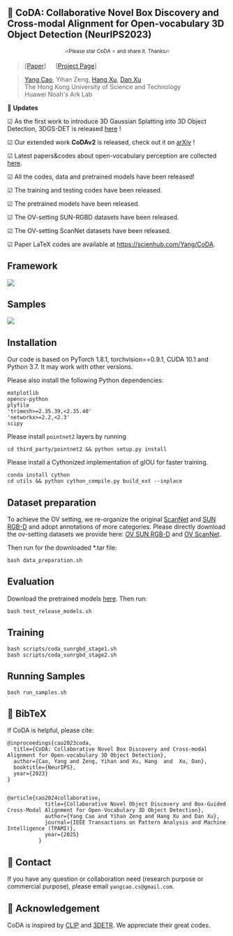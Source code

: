 
## :book: CoDA: Collaborative Novel Box Discovery and Cross-modal Alignment for Open-vocabulary 3D Object Detection (NeurIPS2023)
<p align="center">
  <small> 🔥Please star CoDA ⭐ and share it. Thanks🔥 </small>
</p>

> [[Paper](https://arxiv.org/abs/2310.02960)] &emsp; [[Project Page](https://yangcaoai.github.io/publications/CoDA.html)] <br>
<!-- > [Yang Cao](https://yangcaoai.github.io/), Yihan Zeng, [Hang Xu](https://xuhangcn.github.io/), [Dan Xu](https://www.danxurgb.net) <br> -->
<!-- > The Hong Kong University of Science and Technology, Huawei Noah's Ark Lab -->
> [Yang Cao](https://yangcaoai.github.io/), Yihan Zeng, [Hang Xu](https://xuhangcn.github.io/), [Dan Xu](https://www.danxurgb.net) <br>
> The Hong Kong University of Science and Technology<br>
> Huawei Noah's Ark Lab

:triangular_flag_on_post: **Updates**  

&#9745; As the first work to introduce 3D Gaussian Splatting into 3D Object Detection, 3DGS-DET is released [here](https://arxiv.org/pdf/2410.01647) !

&#9745; Our extended work **CoDAv2** is released, check out it on [arXiv](https://arxiv.org/abs/2406.00830) !

&#9745; Latest papers&codes about open-vocabulary perception are collected [here](https://github.com/yangcaoai/Awesome-Open-Vocabulary-Perception).

&#9745; All the codes, data and pretrained models have been released!

&#9745; The training and testing codes have been released.

&#9745; The pretrained models have been released.

&#9745; The OV-setting SUN-RGBD datasets have been released.  

&#9745; The OV-setting ScanNet datasets have been released.

&#9745; Paper LaTeX codes are available at https://scienhub.com/Yang/CoDA.

## Framework  
<img src="assets/ov3d_det.png">

## Samples  
<img src="assets/CoDA_sup_fig0_v3_cropped_compressed_v2.jpg">

## Installation
Our code is based on PyTorch 1.8.1, torchvision==0.9.1, CUDA 10.1 and Python 3.7. It may work with other versions.

Please also install the following Python dependencies:

```
matplotlib
opencv-python
plyfile
'trimesh>=2.35.39,<2.35.40'
'networkx>=2.2,<2.3'
scipy
```

Please install `pointnet2` layers by running

```
cd third_party/pointnet2 && python setup.py install
```

Please install a Cythonized implementation of gIOU for faster training.
```
conda install cython
cd utils && python cython_compile.py build_ext --inplace
```

## Dataset preparation

To achieve the OV setting, we re-organize the original [ScanNet](https://github.com/facebookresearch/votenet/tree/main/scannet) and [SUN RGB-D](https://github.com/facebookresearch/votenet/tree/main/sunrgbd) and adopt annotations of more categories. Please directly download the ov-setting datasets we provide here: [OV SUN RGB-D](https://huggingface.co/datasets/YangCaoCS/Open-Vocabulary-SUN-RGBD) and [OV ScanNet](https://hkustconnect-my.sharepoint.com/:f:/g/personal/ycaobd_connect_ust_hk/EsqoPe7-VFxOlY0a-v1-vPwBSiEHoGRTgK5cLIhnjyXiEQ?e=jY7nKT). 

Then run for the downloaded *.tar file:
```
bash data_preparation.sh
```

## Evaluation
Download the pretrained models [here](https://drive.google.com/file/d/1fTKX1ML5u8jJ249GwAYqdCZGs941907H/view?usp=drive_link).
Then run:
```
bash test_release_models.sh
```

## Training
```
bash scripts/coda_sunrgbd_stage1.sh
bash scripts/coda_sunrgbd_stage2.sh
```
## Running Samples
```
bash run_samples.sh
```

## :scroll: BibTeX
If CoDA is helpful, please cite:
```
@inproceedings{cao2023coda,
  title={CoDA: Collaborative Novel Box Discovery and Cross-modal Alignment for Open-vocabulary 3D Object Detection},
  author={Cao, Yang and Zeng, Yihan and Xu, Hang  and  Xu, Dan},
  booktitle={NeurIPS},
  year={2023}
}


@article{cao2024collaborative,
            title={Collaborative Novel Object Discovery and Box-Guided Cross-Modal Alignment for Open-Vocabulary 3D Object Detection},
            author={Yang Cao and Yihan Zeng and Hang Xu and Dan Xu},
            journal={IEEE Transactions on Pattern Analysis and Machine Intelligence (TPAMI)},
            year={2025}
          }
```

## :e-mail: Contact

If you have any question or collaboration need (research purpose or commercial purpose), please email `yangcao.cs@gmail.com`.

## :scroll: Acknowledgement
CoDA is inspired by [CLIP](https://github.com/openai/CLIP) and [3DETR](https://github.com/facebookresearch/3detr). We appreciate their great codes.
